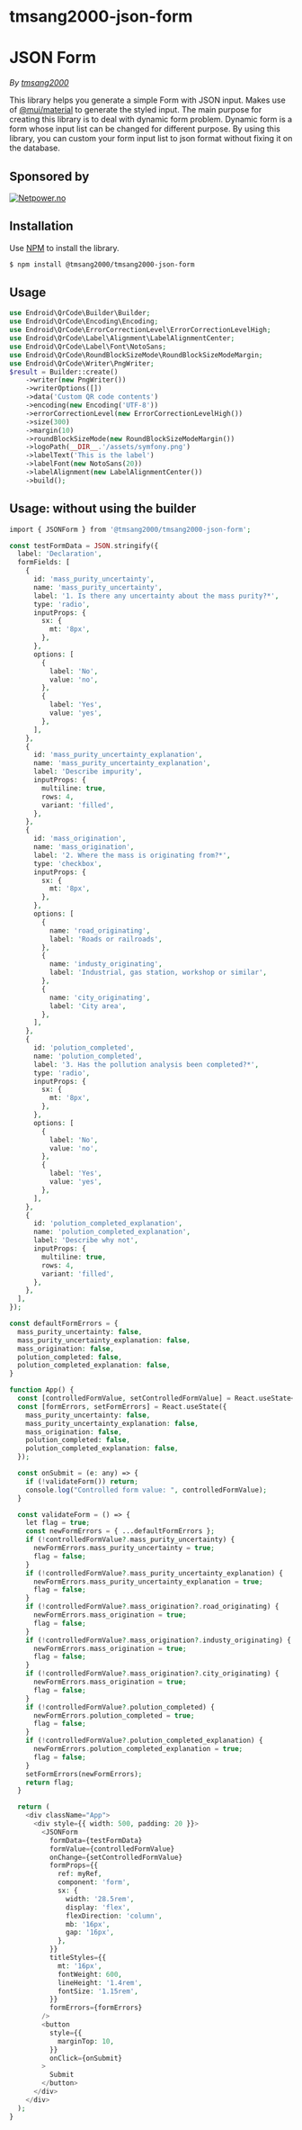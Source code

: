 # tmsang2000-json-form

# JSON Form

*By [tmsang2000](https://github.com/tmsang2000)*

<!-- [![Latest Stable Version](http://img.shields.io/packagist/v/endroid/qr-code.svg)](https://packagist.org/packages/endroid/qr-code)
[![Build Status](https://github.com/endroid/qr-code/workflows/CI/badge.svg)](https://github.com/endroid/qr-code/actions)
[![Total Downloads](http://img.shields.io/packagist/dt/endroid/qr-code.svg)](https://packagist.org/packages/endroid/qr-code)
[![Monthly Downloads](http://img.shields.io/packagist/dm/endroid/qr-code.svg)](https://packagist.org/packages/endroid/qr-code)
[![License](http://img.shields.io/packagist/l/endroid/qr-code.svg)](https://packagist.org/packages/endroid/qr-code) -->

This library helps you generate a simple Form with JSON input. Makes use of [@mui/material](https://github.com/mui/material-ui)
to generate the styled input. The main purpose for creating this library is to deal with dynamic form problem. Dynamic form is a form whose 
input list can be changed for different purpose. By using this library, you can custom your form input list to json format without fixing it on the database.

## Sponsored by

[![Netpower.no](assets/sponsored_logo.png)](https://www.netpower.vn/)

## Installation

Use [NPM](https://www.npmjs.com/) to install the library.

``` bash
$ npm install @tmsang2000/tmsang2000-json-form
```

## Usage

```php
use Endroid\QrCode\Builder\Builder;
use Endroid\QrCode\Encoding\Encoding;
use Endroid\QrCode\ErrorCorrectionLevel\ErrorCorrectionLevelHigh;
use Endroid\QrCode\Label\Alignment\LabelAlignmentCenter;
use Endroid\QrCode\Label\Font\NotoSans;
use Endroid\QrCode\RoundBlockSizeMode\RoundBlockSizeModeMargin;
use Endroid\QrCode\Writer\PngWriter;
$result = Builder::create()
    ->writer(new PngWriter())
    ->writerOptions([])
    ->data('Custom QR code contents')
    ->encoding(new Encoding('UTF-8'))
    ->errorCorrectionLevel(new ErrorCorrectionLevelHigh())
    ->size(300)
    ->margin(10)
    ->roundBlockSizeMode(new RoundBlockSizeModeMargin())
    ->logoPath(__DIR__.'/assets/symfony.png')
    ->labelText('This is the label')
    ->labelFont(new NotoSans(20))
    ->labelAlignment(new LabelAlignmentCenter())
    ->build();
```

## Usage: without using the builder

```php
import { JSONForm } from '@tmsang2000/tmsang2000-json-form';

const testFormData = JSON.stringify({
  label: 'Declaration',
  formFields: [
    {
      id: 'mass_purity_uncertainty',
      name: 'mass_purity_uncertainty',
      label: '1. Is there any uncertainty about the mass purity?*',
      type: 'radio',
      inputProps: {
        sx: {
          mt: '8px',
        },
      },
      options: [
        {
          label: 'No',
          value: 'no',
        },
        {
          label: 'Yes',
          value: 'yes',
        },
      ],
    },
    {
      id: 'mass_purity_uncertainty_explanation',
      name: 'mass_purity_uncertainty_explanation',
      label: 'Describe impurity',
      inputProps: {
        multiline: true,
        rows: 4,
        variant: 'filled',
      },
    },
    {
      id: 'mass_origination',
      name: 'mass_origination',
      label: '2. Where the mass is originating from?*',
      type: 'checkbox',
      inputProps: {
        sx: {
          mt: '8px',
        },
      },
      options: [
        {
          name: 'road_originating',
          label: 'Roads or railroads',
        },
        {
          name: 'industy_originating',
          label: 'Industrial, gas station, workshop or similar',
        },
        {
          name: 'city_originating',
          label: 'City area',
        },
      ],
    },
    {
      id: 'polution_completed',
      name: 'polution_completed',
      label: '3. Has the pollution analysis been completed?*',
      type: 'radio',
      inputProps: {
        sx: {
          mt: '8px',
        },
      },
      options: [
        {
          label: 'No',
          value: 'no',
        },
        {
          label: 'Yes',
          value: 'yes',
        },
      ],
    },
    {
      id: 'polution_completed_explanation',
      name: 'polution_completed_explanation',
      label: 'Describe why not',
      inputProps: {
        multiline: true,
        rows: 4,
        variant: 'filled',
      },
    },
  ],
});

const defaultFormErrors = {
  mass_purity_uncertainty: false,
  mass_purity_uncertainty_explanation: false,
  mass_origination: false,
  polution_completed: false,
  polution_completed_explanation: false,
}

function App() {
  const [controlledFormValue, setControlledFormValue] = React.useState<any>({});
  const [formErrors, setFormErrors] = React.useState({
    mass_purity_uncertainty: false,
    mass_purity_uncertainty_explanation: false,
    mass_origination: false,
    polution_completed: false,
    polution_completed_explanation: false,
  });

  const onSubmit = (e: any) => {
    if (!validateForm()) return;
    console.log("Controlled form value: ", controlledFormValue);
  }

  const validateForm = () => {
    let flag = true;
    const newFormErrors = { ...defaultFormErrors };
    if (!controlledFormValue?.mass_purity_uncertainty) {
      newFormErrors.mass_purity_uncertainty = true;
      flag = false;
    }
    if (!controlledFormValue?.mass_purity_uncertainty_explanation) {
      newFormErrors.mass_purity_uncertainty_explanation = true;
      flag = false;
    }
    if (!controlledFormValue?.mass_origination?.road_originating) {
      newFormErrors.mass_origination = true;
      flag = false;
    }
    if (!controlledFormValue?.mass_origination?.industy_originating) {
      newFormErrors.mass_origination = true;
      flag = false;
    }
    if (!controlledFormValue?.mass_origination?.city_originating) {
      newFormErrors.mass_origination = true;
      flag = false;
    }
    if (!controlledFormValue?.polution_completed) {
      newFormErrors.polution_completed = true;
      flag = false;
    }
    if (!controlledFormValue?.polution_completed_explanation) {
      newFormErrors.polution_completed_explanation = true;
      flag = false;
    }
    setFormErrors(newFormErrors);
    return flag;
  }

  return (
    <div className="App">
      <div style={{ width: 500, padding: 20 }}>
        <JSONForm 
          formData={testFormData} 
          formValue={controlledFormValue}
          onChange={setControlledFormValue}
          formProps={{
            ref: myRef,
            component: 'form',
            sx: {
              width: '28.5rem',
              display: 'flex',
              flexDirection: 'column',
              mb: '16px',
              gap: '16px',
            },
          }}
          titleStyles={{
            mt: '16px',
            fontWeight: 600,
            lineHeight: '1.4rem',
            fontSize: '1.15rem',
          }}
          formErrors={formErrors}
        />
        <button
          style={{
            marginTop: 10,
          }}
          onClick={onSubmit}
        >
          Submit
        </button>
      </div>
    </div>
  );
}
```